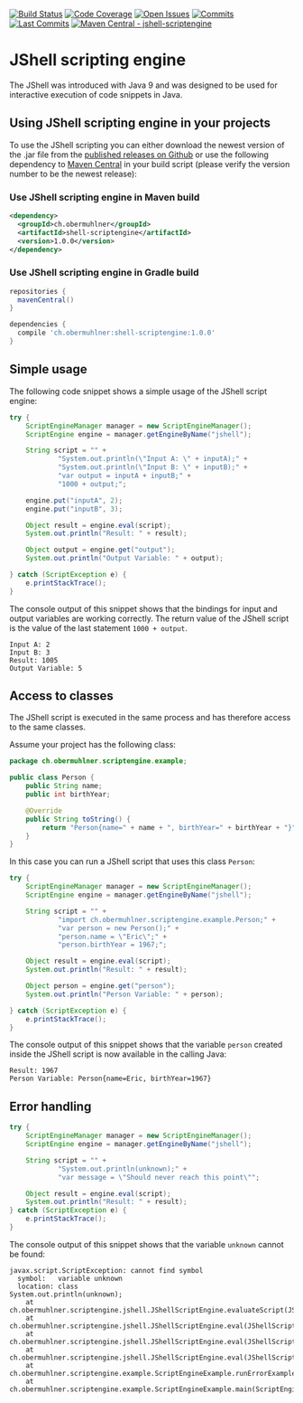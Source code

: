 [![Build Status](https://badgen.net/travis/eobermuhlner/jshell-scriptengine)](https://travis-ci.org/eobermuhlner/jshell-scriptengine)
[![Code Coverage](https://badgen.net/codecov/c/github/eobermuhlner/jshell-scriptengine)](https://codecov.io/gh/eobermuhlner/jshell-scriptengine)
[![Open Issues](https://badgen.net/github/open-issues/eobermuhlner/jshell-scriptengine)](https://github.com/eobermuhlner/jshell-scriptengine/issues)
[![Commits](https://badgen.net/github/commits/eobermuhlner/jshell-scriptengine)](https://github.com/eobermuhlner/jshell-scriptengine/graphs/commit-activity)
[![Last Commits](https://badgen.net/github/last-commit/eobermuhlner/jshell-scriptengine)](https://github.com/eobermuhlner/jshell-scriptengine/graphs/commit-activity)
[![Maven Central - jshell-scriptengine](https://img.shields.io/maven-central/v/ch.obermuhlner/jshell-scriptengine.svg)](https://search.maven.org/artifact/ch.obermuhlner/jshell-scriptengine)

# JShell scripting engine

The JShell was introduced with Java 9 and was designed to be used for interactive execution of code snippets in Java.

## Using JShell scripting engine in your projects 

To use the JShell scripting you can either download the newest version of the .jar file from the
[published releases on Github](https://github.com/eobermuhlner/jshell-scriptengine/releases/)
or use the following dependency to
[Maven Central](https://search.maven.org/#search%7Cga%7C1%7Cjshell-scriptengine)
in your build script (please verify the version number to be the newest release):

### Use JShell scripting engine in Maven build

```xml
<dependency>
  <groupId>ch.obermuhlner</groupId>
  <artifactId>shell-scriptengine</artifactId>
  <version>1.0.0</version>
</dependency>
```

### Use JShell scripting engine in Gradle build

```gradle
repositories {
  mavenCentral()
}

dependencies {
  compile 'ch.obermuhlner:shell-scriptengine:1.0.0'
}
```

## Simple usage

The following code snippet shows a simple usage of the JShell script engine:
```java
try {
    ScriptEngineManager manager = new ScriptEngineManager();
    ScriptEngine engine = manager.getEngineByName("jshell");

    String script = "" +
            "System.out.println(\"Input A: \" + inputA);" +
            "System.out.println(\"Input B: \" + inputB);" +
            "var output = inputA + inputB;" +
            "1000 + output;";

    engine.put("inputA", 2);
    engine.put("inputB", 3);

    Object result = engine.eval(script);
    System.out.println("Result: " + result);

    Object output = engine.get("output");
    System.out.println("Output Variable: " + output);

} catch (ScriptException e) {
    e.printStackTrace();
}
```

The console output of this snippet shows that the bindings for input and output variables are working correctly.
The return value of the JShell script is the value of the last statement `1000 + output`.
```console
Input A: 2
Input B: 3
Result: 1005
Output Variable: 5
```

## Access to classes

The JShell script is executed in the same process 
and has therefore access to the same classes.

Assume your project has the following class:
```java
package ch.obermuhlner.scriptengine.example;

public class Person {
    public String name;
    public int birthYear;

    @Override
    public String toString() {
        return "Person{name=" + name + ", birthYear=" + birthYear + "}";
    }
}
```

In this case you can run a JShell script that uses this class `Person`:
```java
try {
    ScriptEngineManager manager = new ScriptEngineManager();
    ScriptEngine engine = manager.getEngineByName("jshell");

    String script = "" +
            "import ch.obermuhlner.scriptengine.example.Person;" +
            "var person = new Person();" +
            "person.name = \"Eric\";" +
            "person.birthYear = 1967;";

    Object result = engine.eval(script);
    System.out.println("Result: " + result);

    Object person = engine.get("person");
    System.out.println("Person Variable: " + person);

} catch (ScriptException e) {
    e.printStackTrace();
}
```

The console output of this snippet shows that the variable `person` created inside the JShell script is now available in the calling Java:
```console
Result: 1967
Person Variable: Person{name=Eric, birthYear=1967}
```

## Error handling

```java
try {
    ScriptEngineManager manager = new ScriptEngineManager();
    ScriptEngine engine = manager.getEngineByName("jshell");

    String script = "" +
            "System.out.println(unknown);" +
            "var message = \"Should never reach this point\"";

    Object result = engine.eval(script);
    System.out.println("Result: " + result);
} catch (ScriptException e) {
    e.printStackTrace();
}
```

The console output of this snippet shows that the variable `unknown` cannot be found:
```console
javax.script.ScriptException: cannot find symbol
  symbol:   variable unknown
  location: class 
System.out.println(unknown);
	at ch.obermuhlner.scriptengine.jshell.JShellScriptEngine.evaluateScript(JShellScriptEngine.java:216)
	at ch.obermuhlner.scriptengine.jshell.JShellScriptEngine.eval(JShellScriptEngine.java:98)
	at ch.obermuhlner.scriptengine.jshell.JShellScriptEngine.eval(JShellScriptEngine.java:84)
	at ch.obermuhlner.scriptengine.jshell.JShellScriptEngine.eval(JShellScriptEngine.java:74)
	at ch.obermuhlner.scriptengine.example.ScriptEngineExample.runErrorExample(ScriptEngineExample.java:84)
	at ch.obermuhlner.scriptengine.example.ScriptEngineExample.main(ScriptEngineExample.java:14)
```
